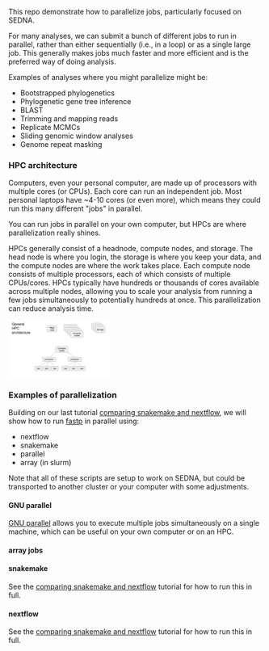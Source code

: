 This repo demonstrate how to parallelize jobs, particularly focused on SEDNA. 

For many analyses, we can submit a bunch of different jobs to run in parallel, rather than either sequentially (i.e., in a loop) or as a single large job. This generally makes jobs much faster and more efficient and is the preferred way of doing analysis.

Examples of analyses where you might parallelize might be:

- Bootstrapped phylogenetics
- Phylogenetic gene tree inference
- BLAST
- Trimming and mapping reads
- Replicate MCMCs
- Sliding genomic window analyses
- Genome repeat masking

### HPC architecture

 Computers, even your personal computer, are made up of processors with multiple cores (or CPUs). Each core can run an independent job. Most personal laptops have ~4-10 cores (or even more), which means they could run this many different "jobs" in parallel.
 
 You can run jobs in parallel on your own computer, but HPCs are where parallelization really shines. 

 HPCs generally consist of a headnode, compute nodes, and storage. The head node is where you login, the storage is where you keep your data, and the compute nodes are where the work takes place. Each compute node consists of multiple processors, each of which consists of multiple CPUs/cores. HPCs typically have hundreds or thousands of cores available across multiple nodes, allowing you to scale your analysis from running a few jobs simultaneously to potentially hundreds at once. 
 This  parallelization can reduce analysis time.

<img src="images/HPC_architecture.png" width="200" />


### Examples of parallelization

Building on our last tutorial [comparing snakemake and nextflow](https://github.com/nmfs-ost/Genomics_Resources/tree/main/tutorials/Snakemake_Vs_Nextflow), we will show how to run [fastp](https://github.com/OpenGene/fastp) in parallel using:

- nextflow
- snakemake
- parallel
- array (in slurm)

Note that all of these scripts are setup to work on SEDNA, but could be transported to another cluster or your computer with some adjustments.

#### GNU parallel

[GNU parallel](https://www.gnu.org/software/parallel/) allows you to execute multiple jobs simultaneously on a single machine, which can be useful on your own computer or on an HPC. 

#### array jobs

#### snakemake

See the [comparing snakemake and nextflow](https://github.com/nmfs-ost/Genomics_Resources/tree/main/tutorials/Snakemake_Vs_Nextflow) tutorial for how to run this in full. 

#### nextflow

See the [comparing snakemake and nextflow](https://github.com/nmfs-ost/Genomics_Resources/tree/main/tutorials/Snakemake_Vs_Nextflow) tutorial for how to run this in full. 





 

 
